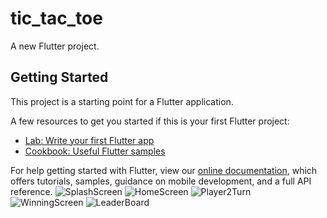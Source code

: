 # tic_tac_toe

A new Flutter project.

## Getting Started

This project is a starting point for a Flutter application.

A few resources to get you started if this is your first Flutter project:

- [Lab: Write your first Flutter app](https://flutter.dev/docs/get-started/codelab)
- [Cookbook: Useful Flutter samples](https://flutter.dev/docs/cookbook)

For help getting started with Flutter, view our
[online documentation](https://flutter.dev/docs), which offers tutorials,
samples, guidance on mobile development, and a full API reference.
![SplashScreen](https://user-images.githubusercontent.com/83163719/161553065-b01e7321-7e5f-4113-a2da-92c6bc2e2869.jpeg)
![HomeScreen](https://user-images.githubusercontent.com/83163719/161553101-3670a57c-63a0-493a-90b5-d6f04025b22f.jpeg)
![Player2Turn](https://user-images.githubusercontent.com/83163719/161553131-6d0976db-97a2-4f12-9425-b78006bd2ee5.jpeg)
![WinningScreen](https://user-images.githubusercontent.com/83163719/161553139-babcbad2-13e1-42fb-8114-1268bcc0f917.jpeg)
![LeaderBoard](https://user-images.githubusercontent.com/83163719/161553255-622c927d-15e2-438e-8cc5-5ca31f375524.jpeg)
